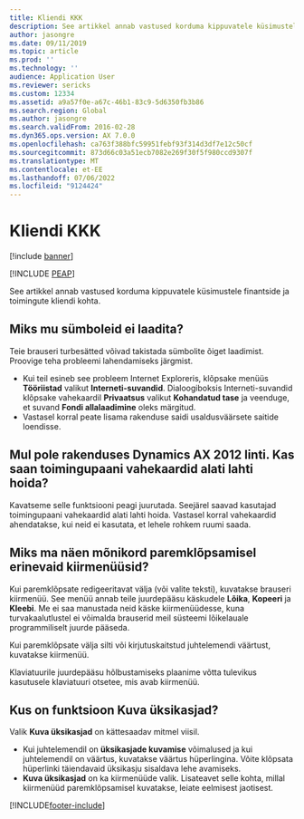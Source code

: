 ```yaml
---
title: Kliendi KKK
description: See artikkel annab vastused korduma kippuvatele küsimustele finantside ja toimingute kliendi kohta.
author: jasongre
ms.date: 09/11/2019
ms.topic: article
ms.prod: ''
ms.technology: ''
audience: Application User
ms.reviewer: sericks
ms.custom: 12334
ms.assetid: a9a57f0e-a67c-46b1-83c9-5d6350fb3b86
ms.search.region: Global
ms.author: jasongre
ms.search.validFrom: 2016-02-28
ms.dyn365.ops.version: AX 7.0.0
ms.openlocfilehash: ca763f388bfc59951febf93f314d3df7e12c50cf
ms.sourcegitcommit: 873d66c03a51ecb7082e269f30f5f980ccd9307f
ms.translationtype: MT
ms.contentlocale: et-EE
ms.lasthandoff: 07/06/2022
ms.locfileid: "9124424"
---
```

# <a name="client-faq"></a>Kliendi KKK

[!include [banner](../includes/banner.md)]


[!INCLUDE [PEAP](../../../includes/peap-1.md)]

See artikkel annab vastused korduma kippuvatele küsimustele finantside ja toimingute kliendi kohta.

## <a name="why-arent-symbols-loaded"></a>Miks mu sümboleid ei laadita?

Teie brauseri turbesätted võivad takistada sümbolite õiget laadimist. Proovige teha probleemi lahendamiseks järgmist.

- Kui teil esineb see probleem Internet Exploreris, klõpsake menüüs **Tööriistad** valikut **Interneti-suvandid**. Dialoogiboksis Interneti-suvandid klõpsake vahekaardil **Privaatsus** valikut **Kohandatud tase** ja veenduge, et suvand **Fondi allalaadimine** oleks märgitud.
- Vastasel korral peate lisama rakenduse saidi usaldusväärsete saitide loendisse.

## <a name="i-miss-the-ribbon-from-dynamics-ax-2012-can-i-keep-action-pane-tabs-open-all-the-time"></a>Mul pole rakenduses Dynamics AX 2012 linti. Kas saan toimingupaani vahekaardid alati lahti hoida?

Kavatseme selle funktsiooni peagi juurutada. Seejärel saavad kasutajad toimingupaani vahekaardid alati lahti hoida. Vastasel korral vahekaardid ahendatakse, kui neid ei kasutata, et lehele rohkem ruumi saada.

## <a name="why-do-i-sometimes-see-different-shortcut-menus-when-i-right-click"></a>Miks ma näen mõnikord paremklõpsamisel erinevaid kiirmenüüsid?

Kui paremklõpsate redigeeritavat välja (või valite teksti), kuvatakse brauseri kiirmenüü. See menüü annab teile juurdepääsu käskudele **Lõika**, **Kopeeri** ja **Kleebi**. Me ei saa manustada neid käske kiirmenüüdesse, kuna turvakaalutlustel ei võimalda brauserid meil süsteemi lõikelauale programmiliselt juurde pääseda.

Kui paremklõpsate välja silti või kirjutuskaitstud juhtelemendi väärtust, kuvatakse kiirmenüü.

Klaviatuurile juurdepääsu hõlbustamiseks plaanime võtta tulevikus kasutusele klaviatuuri otsetee, mis avab kiirmenüü.

## <a name="where-is-the-view-details-functionality"></a>Kus on funktsioon Kuva üksikasjad?

Valik **Kuva üksikasjad** on kättesaadav mitmel viisil.

- Kui juhtelemendil on **üksikasjade kuvamise** võimalused ja kui juhtelemendil on väärtus, kuvatakse väärtus hüperlingina. Võite klõpsata hüperlinki täiendavaid üksikasju sisaldava lehe avamiseks.
- **Kuva üksikasjad** on ka kiirmenüüde valik. Lisateavet selle kohta, millal kiirmenüüd paremklõpsamisel kuvatakse, leiate eelmisest jaotisest.


[!INCLUDE[footer-include](../../../includes/footer-banner.md)]

